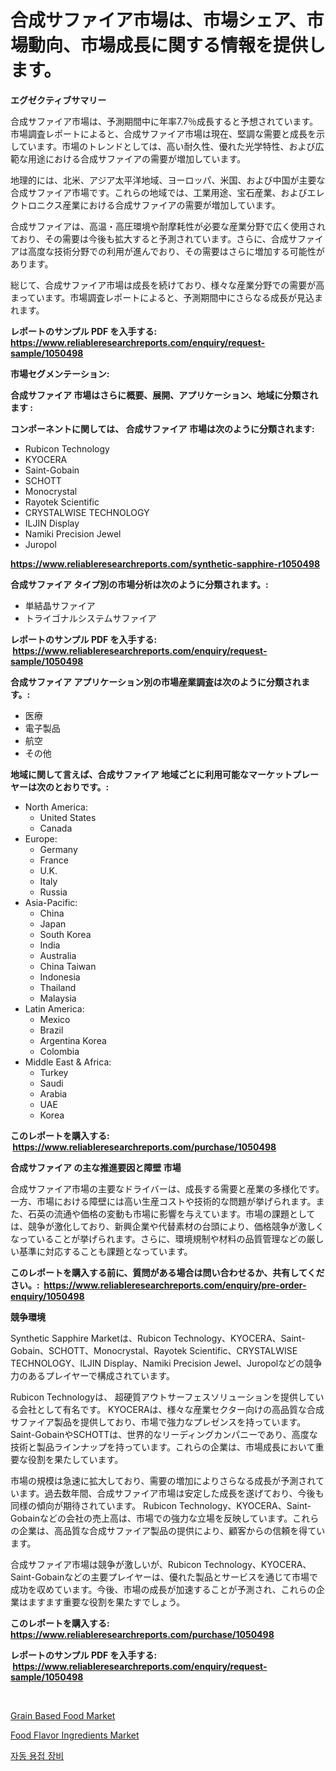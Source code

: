 <p><h1>合成サファイア市場は、市場シェア、市場動向、市場成長に関する情報を提供します。</h1></p><p><strong>エグゼクティブサマリー</strong></p>
<p><p>合成サファイア市場は、予測期間中に年率7.7％成長すると予想されています。市場調査レポートによると、合成サファイア市場は現在、堅調な需要と成長を示しています。市場のトレンドとしては、高い耐久性、優れた光学特性、および広範な用途における合成サファイアの需要が増加しています。</p><p>地理的には、北米、アジア太平洋地域、ヨーロッパ、米国、および中国が主要な合成サファイア市場です。これらの地域では、工業用途、宝石産業、およびエレクトロニクス産業における合成サファイアの需要が増加しています。</p><p>合成サファイアは、高温・高圧環境や耐摩耗性が必要な産業分野で広く使用されており、その需要は今後も拡大すると予測されています。さらに、合成サファイアは高度な技術分野での利用が進んでおり、その需要はさらに増加する可能性があります。</p><p>総じて、合成サファイア市場は成長を続けており、様々な産業分野での需要が高まっています。市場調査レポートによると、予測期間中にさらなる成長が見込まれます。</p></p>
<p><strong>レポートのサンプル PDF を入手する: <a href="https://www.reliableresearchreports.com/enquiry/request-sample/1050498">https://www.reliableresearchreports.com/enquiry/request-sample/1050498</a></strong></p>
<p><strong>市場セグメンテーション:</strong></p>
<p><strong> 合成サファイア 市場はさらに概要、展開、アプリケーション、地域に分類されます :</strong></p>
<p><strong>コンポーネントに関しては、 合成サファイア 市場は次のように分類されます: &nbsp;</strong></p>
<p><ul><li>Rubicon Technology</li><li>KYOCERA</li><li>Saint-Gobain</li><li>SCHOTT</li><li>Monocrystal</li><li>Rayotek Scientific</li><li>CRYSTALWISE TECHNOLOGY</li><li>ILJIN Display</li><li>Namiki Precision Jewel</li><li>Juropol</li></ul></p>
<p><strong><a href="https://www.reliableresearchreports.com/synthetic-sapphire-r1050498">https://www.reliableresearchreports.com/synthetic-sapphire-r1050498</a></strong></p>
<p><strong> 合成サファイア タイプ別の市場分析は次のように分類されます。:</strong></p>
<p><ul><li>単結晶サファイア</li><li>トライゴナルシステムサファイア</li></ul></p>
<p><strong>レポートのサンプル PDF を入手する: &nbsp;<a href="https://www.reliableresearchreports.com/enquiry/request-sample/1050498">https://www.reliableresearchreports.com/enquiry/request-sample/1050498</a></strong></p>
<p><strong> 合成サファイア アプリケーション別の市場産業調査は次のように分類されます。:</strong></p>
<p><ul><li>医療</li><li>電子製品</li><li>航空</li><li>その他</li></ul></p>
<p><strong>地域に関して言えば、合成サファイア 地域ごとに利用可能なマーケットプレーヤーは次のとおりです。:</strong></p>
<p><ul>
    <li>
        North America:
        <ul>
            <li>United States</li>
            <li>Canada</li>
        </ul>
    </li>
    <li>
        Europe:
        <ul>
            <li>Germany</li>
            <li>France</li>
            <li>U.K.</li>
            <li>Italy</li>
            <li>Russia</li>
        </ul>
    </li>
    <li>
        Asia-Pacific:
        <ul>
            <li>China</li>
            <li>Japan</li>
            <li>South Korea</li>
            <li>India</li>
            <li>Australia</li>
            <li>China Taiwan</li>
            <li>Indonesia</li>
            <li>Thailand</li>
            <li>Malaysia</li>
        </ul>
    </li>
    <li>
        Latin America:
        <ul>
            <li>Mexico</li>
            <li>Brazil</li>
            <li>Argentina Korea</li>
            <li>Colombia</li>
        </ul>
    </li>
    <li>
        Middle East & Africa:
        <ul>
            <li>Turkey</li>
            <li>Saudi</li>
            <li>Arabia</li>
            <li>UAE</li>
            <li>Korea</li>
        </ul>
    </li>
    </ul></p>
<p><strong>このレポートを購入する: &nbsp;<a href="https://www.reliableresearchreports.com/purchase/1050498">https://www.reliableresearchreports.com/purchase/1050498</a></strong></p>
<p><strong>合成サファイア の主な推進要因と障壁 市場</strong></p>
<p><p>合成サファイア市場の主要なドライバーは、成長する需要と産業の多様化です。一方、市場における障壁には高い生産コストや技術的な問題が挙げられます。また、石英の流通や価格の変動も市場に影響を与えています。市場の課題としては、競争が激化しており、新興企業や代替素材の台頭により、価格競争が激しくなっていることが挙げられます。さらに、環境規制や材料の品質管理などの厳しい基準に対応することも課題となっています。</p></p>
<p><strong>このレポートを購入する前に、質問がある場合は問い合わせるか、共有してください。:&nbsp; <a href="https://www.reliableresearchreports.com/enquiry/pre-order-enquiry/1050498">https://www.reliableresearchreports.com/enquiry/pre-order-enquiry/1050498</a></strong></p>
<p><strong>競争環境</strong></p>
<p><p>Synthetic Sapphire Marketは、Rubicon Technology、KYOCERA、Saint-Gobain、SCHOTT、Monocrystal、Rayotek Scientific、CRYSTALWISE TECHNOLOGY、ILJIN Display、Namiki Precision Jewel、Juropolなどの競争力のあるプレイヤーで構成されています。</p><p>Rubicon Technologyは、 超硬質アウトサーフェスソリューションを提供している会社として有名です。 KYOCERAは、様々な産業セクター向けの高品質な合成サファイア製品を提供しており、市場で強力なプレゼンスを持っています。 Saint-GobainやSCHOTTは、世界的なリーディングカンパニーであり、高度な技術と製品ラインナップを持っています。これらの企業は、市場成長において重要な役割を果たしています。</p><p>市場の規模は急速に拡大しており、需要の増加によりさらなる成長が予測されています。過去数年間、合成サファイア市場は安定した成長を遂げており、今後も同様の傾向が期待されています。 Rubicon Technology、KYOCERA、Saint-Gobainなどの会社の売上高は、市場での強力な立場を反映しています。これらの企業は、高品質な合成サファイア製品の提供により、顧客からの信頼を得ています。</p><p>合成サファイア市場は競争が激しいが、Rubicon Technology、KYOCERA、Saint-Gobainなどの主要プレイヤーは、優れた製品とサービスを通じて市場で成功を収めています。今後、市場の成長が加速することが予測され、これらの企業はますます重要な役割を果たすでしょう。</p></p>
<p><strong>このレポートを購入する: &nbsp; <a href="https://www.reliableresearchreports.com/purchase/1050498">https://www.reliableresearchreports.com/purchase/1050498</a></strong></p>
<p><strong>レポートのサンプル PDF を入手する: &nbsp;<a href="https://www.reliableresearchreports.com/enquiry/request-sample/1050498">https://www.reliableresearchreports.com/enquiry/request-sample/1050498</a></strong><strong></strong></p>
<p>&nbsp;</p>
<p><p><a href="https://github.com/pizolina/Market-Research-Report-List-4/blob/main/grain-based-food-market.md">Grain Based Food Market</a></p><p><a href="https://github.com/dimitrishawkinswaynenp91rgz/Market-Research-Report-List-2/blob/main/food-flavor-ingredients-market.md">Food Flavor Ingredients Market</a></p><p><a href="https://github.com/hzumrdvas204296/Market-Research-Report-List-1/blob/main/545718716245.md">자동 용접 장비</a></p></p>